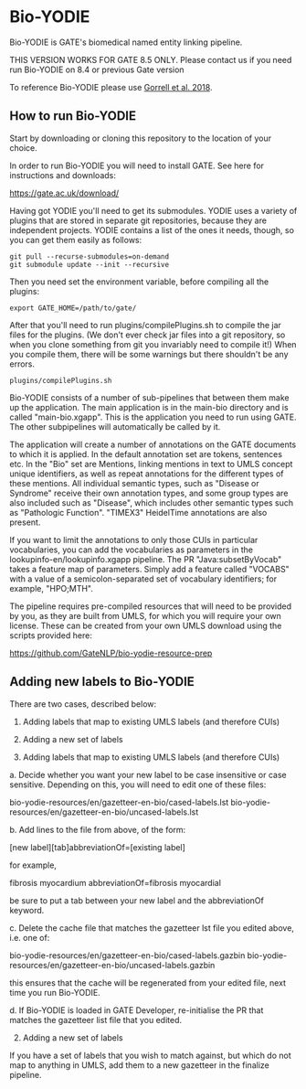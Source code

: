 # Bio-YODIE

Bio-YODIE is GATE's biomedical named entity linking pipeline.

THIS VERSION WORKS FOR GATE 8.5 ONLY. Please contact us if you need run Bio-YODIE on 8.4 or previous Gate version 

To reference Bio-YODIE please use [Gorrell et al. 2018](https://arxiv.org/abs/1811.04860).

## How to run Bio-YODIE
Start by downloading or cloning this repository to the location of your choice.

In order to run Bio-YODIE you will need to install GATE. See here for instructions and downloads:

https://gate.ac.uk/download/

Having got YODIE you'll need to get its submodules. YODIE uses a variety of plugins that are stored in separate git repositories, because they are independent projects. YODIE contains a list of the ones it needs, though, so you can get them easily as follows:

```
git pull --recurse-submodules=on-demand
git submodule update --init --recursive
```

Then you need set the environment variable, before compiling all the plugins:

`export GATE_HOME=/path/to/gate/`

After that you'll need to run plugins/compilePlugins.sh to compile the jar files for the plugins. (We don't ever check jar files into a git repository, so when you clone something from git you invariably need to compile it!) When you compile them, there will be some warnings but there shouldn't be any errors.

`plugins/compilePlugins.sh`


Bio-YODIE consists of a number of sub-pipelines that between them make up the application. The main application is in the main-bio directory and is called "main-bio.xgapp". This is the application you need to run using GATE. The other subpipelines will automatically be called by it.

The application will create a number of annotations on the GATE documents to which it is applied. In the default annotation set are tokens, sentences etc. In the "Bio" set are Mentions, linking mentions in text to UMLS concept unique identifiers, as well as repeat annotations for the different types of these mentions. All individual semantic types, such as "Disease or Syndrome" receive their own annotation types, and some group types are also included such as "Disease", which includes other semantic types such as "Pathologic Function". "TIMEX3" HeidelTime annotations are also present.

If you want to limit the annotations to only those CUIs in particular vocabularies, you can add the vocabularies as parameters in the lookupinfo-en/lookupinfo.xgapp pipeline. The PR "Java:subsetByVocab" takes a feature map of parameters. Simply add a feature called "VOCABS" with a value of a semicolon-separated set of vocabulary identifiers; for example, "HPO;MTH".

The pipeline requires pre-compiled resources that will need to be provided by you, as they are built from UMLS, for which you will require your own license. These can be created from your own UMLS download using the scripts provided here:

https://github.com/GateNLP/bio-yodie-resource-prep



## Adding new labels to Bio-YODIE

There are two cases, described below:

1. Adding labels that map to existing UMLS labels (and therefore CUIs)
2. Adding a new set of labels


1. Adding labels that map to existing UMLS labels (and therefore CUIs)

a. Decide whether you want your new label to be case insensitive or case sensitive. Depending on this, you will need to edit one of these files:

bio-yodie-resources/en/gazetteer-en-bio/cased-labels.lst
bio-yodie-resources/en/gazetteer-en-bio/uncased-labels.lst

b. Add lines to the file from above, of the form:

[new label][tab]abbreviationOf=[existing label]

for example,

fibrosis myocardium abbreviationOf=fibrosis myocardial

be sure to put a tab between your new label and the abbreviationOf keyword.

c. Delete the cache file that matches the gazetteer lst file you edited above, i.e. one of:

bio-yodie-resources/en/gazetteer-en-bio/cased-labels.gazbin
bio-yodie-resources/en/gazetteer-en-bio/uncased-labels.gazbin

this ensures that the cache will be regenerated from your edited file, next time you run Bio-YODIE.

d. If Bio-YODIE is loaded in GATE Developer, re-initialise the PR that matches the gazetteer list file that you edited.

2. Adding a new set of labels

If you have a set of labels that you wish to match against, but which do not map to anything in UMLS, add them to a new gazetteer in the finalize pipeline.

